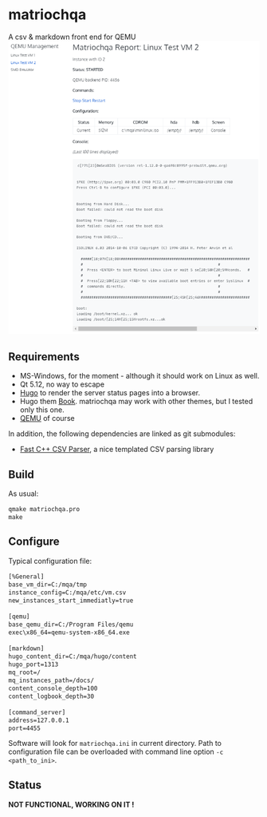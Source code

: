 # matriochqa
A csv &amp; markdown front end for QEMU
![screenshot of matriochqa](mqacapture.png)

## Requirements
- MS-Windows, for the moment - although it should work on Linux as well.
- Qt 5.12, no way to escape
- [Hugo](https://gohugo.io/) to render the server status pages into a browser.
- Hugo them [Book](https://github.com/alex-shpak/hugo-book). matriochqa may work with other themes, but I tested only this one.
- [QEMU](https://www.qemu.org/) of course

In addition, the following dependencies are linked as git submodules:
- [Fast C++ CSV Parser](https://github.com/ben-strasser/fast-cpp-csv-parser), a nice templated CSV parsing library

## Build
As usual:
```
qmake matriochqa.pro
make
```

## Configure
Typical configuration file:
```
[%General]
base_vm_dir=C:/mqa/tmp
instance_config=C:/mqa/etc/vm.csv
new_instances_start_immediatly=true

[qemu]
base_qemu_dir=C:/Program Files/qemu
exec\x86_64=qemu-system-x86_64.exe

[markdown]
hugo_content_dir=C:/mqa/hugo/content
hugo_port=1313
mq_root=/
mq_instances_path=/docs/
content_console_depth=100
content_logbook_depth=30

[command_server]
address=127.0.0.1
port=4455
```
Software will look for `matriochqa.ini` in current directory.
Path to configuration file can be overloaded with command line option `-c <path_to_ini>`.

## Status

**NOT FUNCTIONAL, WORKING ON IT !**
